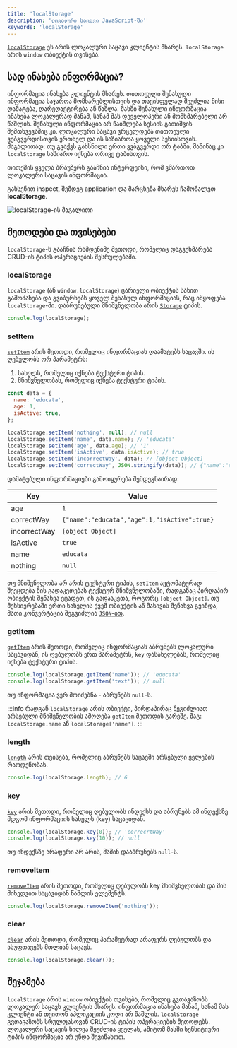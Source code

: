 ```yaml
---
title: 'localStorage'
description: 'ლოკალური საცავი JavaScript-ში'
keywords: 'localStorage'
---
```


[`localStorage`](https://developer.mozilla.org/en-US/docs/Web/API/Window/localStorage) ეს არის ლოკალური საცავი კლიენტის მხარეს.
`localStorage` არის `window` ობიექტის თვისება.

## სად ინახება ინფორმაცია?

ინფორმაცია ინახება კლიენტის მხარეს. თითოეული შენახული ინფორმაცია საჯაროა მომხარებლისთვის და თავისფულად შეუძლია მისი
დამატება, დარედაქტირება ან წაშლა. მასში შენახული ინფორმაცია ინახება ლოკალურად მანამ, სანამ მას დეველოპერი ან მომხმარებელი არ წაშლის.
შენახული ინფორმაცია არ წაიშლება სესიის გათიშვის შემთხვევაშიც კი. ლოკალური საცავი ვრცელდება თითოეული ვებგვერდისთვის ერთხელ და ის საზიაროა
ყოველი სესიისთვის. მაგალითად: თუ გვაქვს გახსნილი ერთი ვვბგვერდი ორ ტაბში, მაშინაც კი `localStorage` საზიარო იქნება ორივე ტაბისთვის.

თითქმის ყველა ბრაუზერს გააჩნია ინტერფეისი, რომ ვმართოთ ლოკალური საცავის ინფორმაცია.

გახსენით inspect, შემდეგ application და მარცხენა მხარეს ჩამოშალეთ **localStorage**.

![localStorage-ის მაგალითი](./assets/images/localStorage.png)

## მეთოდები და თვისებები

`localStorage`-ს გააჩნია რამდენიმე მეთოდი, რომელიც დაგვეხმარება CRUD-ის ტიპის ოპერაციების შესრულებაში.

### localStorage

`localStorage` (ან `window.localStorage`) ცარიელი ობიექტის სახით გამოძახება და გვიბურნებს ყოველ შენახულ ინფორმაციას, რაც იმყოფება `localStorage`-ში.
დაბრუნებული მნიშვნელობა არის [`Storage`](https://developer.mozilla.org/en-US/docs/Web/API/Storage) ტიპის.

```js
console.log(localStorage);
```

### setItem

[`setItem`](https://developer.mozilla.org/en-US/docs/Web/API/Storage/setItem) არის მეთოდი, რომელიც ინფორმაციას დაამატებს საცავში. ის ღებულობს ორ პარამეტრს:

1. სახელს, რომელიც იქნება ტექსტური ტიპის.
2. მნიშვნელობას, რომელიც იქნება ტექსტური ტიპის.

```js
const data = {
  name: 'educata',
  age: 1,
  isActive: true,
};

localStorage.setItem('nothing', null); // null
localStorage.setItem('name', data.name); // 'educata'
localStorage.setItem('age', data.age); // '1'
localStorage.setItem('isActive', data.isActive); // true
localStorage.setItem('incorrectWay', data); // [object Object]
localStorage.setItem('correctWay', JSON.stringify(data)); // {"name":"educata","age":1,"isActive":true}
```

დამატებული ინფორმაციები გამოიყურება შემდეგნაირად:

| Key          | Value                                        |
| ------------ | -------------------------------------------- |
| age          | `1`                                          |
| correctWay   | `{"name":"educata","age":1,"isActive":true}` |
| incorrectWay | `[object Object]`                            |
| isActive     | `true`                                       |
| name         | `educata`                                    |
| nothing      | `null`                                       |

თუ მნიშვნელობა არ არის ტექსტური ტიპის, `setItem` ავტომატურად შეეცდება მის გადაკეთებას ტექსტურ მნიშვნელობაში, რადგანაც პირდაპირ ობიექტის შენახვა ვცადეთ,
ის გადააკეთა, როგორც `[object Object]`.
თუ მეხსიერებაში ერთი სახელის ქვეშ ობიექტის ან მასივის შენახვა გვინდა, მათი კონვერტაცია შეგვიძლია [`JSON`-ით](https://developer.mozilla.org/en-US/docs/Web/JavaScript/Reference/Global_Objects/JSON).

### getItem

[`getItem`](https://developer.mozilla.org/en-US/docs/Web/API/Storage/getItem) არის მეთოდი, რომელიც ინფორმაციას აბრუნებს ლოკალური საცავიდან,
ის ღებულობს ერთ პარამეტრს, `key` დასახელებას, რომელიც იქნება ტექსტური ტიპის.

```js
console.log(localStorage.getItem('name')); // 'educata'
console.log(localStorage.getItem('text')); // null
```

თუ ინფორმაცია ვერ მოიძებნა - აბრუნებს `null`-ს.

:::info
რადგან `localStorage` არის ობიექტი, პირდაპირაც შეგიძლიათ არსებული მნიშვნელობის ამოღება `getItem` მეთოდის გარეშე.
მაგ: `localStorage.name` ან `localStorage['name']`.
:::

### length

[`length`](https://developer.mozilla.org/en-US/docs/Web/API/Storage/length) არის თვისება, რომელიც აბრუნებს საცავში არსებული ველების რაოდენობას.

```js
console.log(localStorage.length); // 6
```

### key

[`key`](https://developer.mozilla.org/en-US/docs/Web/API/Storage/key) არის მეთოდი, რომელიც ღებულობს ინდექსს და აბრუნებს ამ ინდექსზე მდგომ ინფორმაციის სახელს (key) საცავიდან.

```js
console.log(localStorage.key(0)); // 'correcrtWay'
console.log(localStorage.key(10)); // null
```

თუ ინდექსზე არაფერი არ არის, მაშინ დააბრუნებს `null`-ს.

### removeItem

[`removeItem`](https://developer.mozilla.org/en-US/docs/Web/API/Storage/removeItem) არის მეთოდი, რომელიც ღებულობს key მნიშვნელობას და მის მიხედვით საცავიდან წაშლის ელემენტს.

```js
console.log(localStorage.removeItem('nothing'));
```

### clear

[`clear`](https://developer.mozilla.org/en-US/docs/Web/API/Storage/clear) არის მეთოდი, რომელიც პარამეტრად არაფერს ღებულობს და ასუფთავებს მთლიან საცავს.

```js
console.log(localStorage.clear());
```

## შეჯამება

`localStorage` არის `window` ობიექტის თვისება, რომელიც გვთავაზობს ლოკალურ საცავს კლიენტის მხარეს. ინფორმაცია ინახება მანამ, სანამ მას კლიენტი ან თვითონ აპლიკაციის კოდი არ წაშლის.
`localStorage` გვთავაზობს სრულფასოვან CRUD-ის ტიპის ოპერაციების მეთოდებს. ლოკალური საცავის ხილვა შეუძლია ყველას, ამიტომ მასში სენსიტიური ტიპის ინფორმაცია
არ უნდა შევინახოთ.
